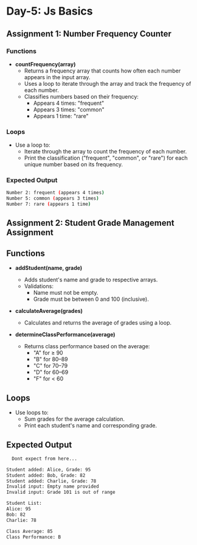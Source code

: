 # Day-5: Js Basics

## Assignment 1: Number Frequency Counter

### Functions

- **countFrequency(array)**
  - Returns a frequency array that counts how often each number appears in the input array.
  - Uses a loop to iterate through the array and track the frequency of each number.
  - Classifies numbers based on their frequency:
    - Appears 4 times: "frequent"
    - Appears 3 times: "common"
    - Appears 1 time: "rare"

### Loops

- Use a loop to:
  - Iterate through the array to count the frequency of each number.
  - Print the classification ("frequent", "common", or "rare") for each unique number based on its frequency.

### Expected Output

```bash
Number 2: frequent (appears 4 times)
Number 5: common (appears 3 times)
Number 7: rare (appears 1 time)
```

## Assignment 2: Student Grade Management Assignment

## Functions

- **addStudent(name, grade)**

  - Adds student's name and grade to respective arrays.
  - Validations:
    - Name must not be empty.
    - Grade must be between 0 and 100 (inclusive).

- **calculateAverage(grades)**

  - Calculates and returns the average of grades using a loop.

- **determineClassPerformance(average)**
  - Returns class performance based on the average:
    - "A" for ≥ 90
    - "B" for 80–89
    - "C" for 70–79
    - "D" for 60–69
    - "F" for < 60

## Loops

- Use loops to:
  - Sum grades for the average calculation.
  - Print each student's name and corresponding grade.

## Expected Output

```bash
  Dont expect from here...
```

```bash
Student added: Alice, Grade: 95
Student added: Bob, Grade: 82
Student added: Charlie, Grade: 78
Invalid input: Empty name provided
Invalid input: Grade 101 is out of range

Student List:
Alice: 95
Bob: 82
Charlie: 78

Class Average: 85
Class Performance: B
```
